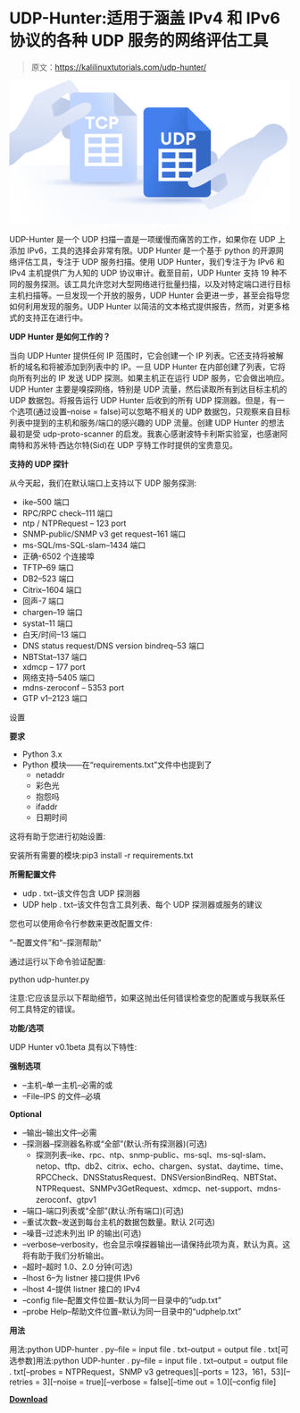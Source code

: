 # UDP-Hunter:适用于涵盖 IPv4 和 IPv6 协议的各种 UDP 服务的网络评估工具

> 原文：<https://kalilinuxtutorials.com/udp-hunter/>

[![](img//81361778a3433098a8984a12e96ddedf.png)](https://blogger.googleusercontent.com/img/a/AVvXsEjsNzT6FGzQ9kou1NHo0ajwrC6-rc-3SMxDbidzQCgXJ5G4EpTYEC3sWY4UPb7JbrLIZ-MMscsNNZgfnecYSD7q2v1PaPF01PC39TW8h_ynGbxwySGTe_c-7W0S9Z36B7iKWtZ0la581xw8FbA2f6s1eeo2p48tcH9uampH92JafwnI-qd1RbaL4JQa=s746)

UDP-Hunter 是一个 UDP 扫描一直是一项缓慢而痛苦的工作，如果你在 UDP 上添加 IPv6，工具的选择会非常有限。UDP Hunter 是一个基于 python 的开源网络评估工具，专注于 UDP 服务扫描。使用 UDP Hunter，我们专注于为 IPv6 和 IPv4 主机提供广为人知的 UDP 协议审计。截至目前，UDP Hunter 支持 19 种不同的服务探测。该工具允许您对大型网络进行批量扫描，以及对特定端口进行目标主机扫描等。一旦发现一个开放的服务，UDP Hunter 会更进一步，甚至会指导您如何利用发现的服务。UDP Hunter 以简洁的文本格式提供报告，然而，对更多格式的支持正在进行中。

**UDP Hunter 是如何工作的？**

当向 UDP Hunter 提供任何 IP 范围时，它会创建一个 IP 列表。它还支持将被解析的域名和将被添加到列表中的 IP。一旦 UDP Hunter 在内部创建了列表，它将向所有列出的 IP 发送 UDP 探测。如果主机正在运行 UDP 服务，它会做出响应。UDP Hunter 主要是嗅探网络，特别是 UDP 流量，然后读取所有到达目标主机的 UDP 数据包。将报告运行 UDP Hunter 后收到的所有 UDP 探测器。但是，有一个选项(通过设置–noise = false)可以忽略不相关的 UDP 数据包，只观察来自目标列表中提到的主机和服务/端口的感兴趣的 UDP 流量。创建 UDP Hunter 的想法最初是受 udp-proto-scanner 的启发。我衷心感谢波特卡利斯实验室，也感谢阿南特和苏米特·西达尔特(Sid)在 UDP 亨特工作时提供的宝贵意见。

**支持的 UDP 探针**

从今天起，我们在默认端口上支持以下 UDP 服务探测:

*   ike–500 端口
*   RPC/RPC check–111 端口
*   ntp / NTPRequest – 123 port
*   SNMP-public/SNMP v3 get request–161 端口
*   ms-SQL/ms-SQL-slam–1434 端口
*   正确-6502 个连接埠
*   TFTP–69 端口
*   DB2–523 端口
*   Citrix–1604 端口
*   回声-7 端口
*   chargen–19 端口
*   systat–11 端口
*   白天/时间–13 端口
*   DNS status request/DNS version bindreq–53 端口
*   NBTStat–137 端口
*   xdmcp – 177 port
*   网络支持–5405 端口
*   mdns-zeroconf – 5353 port
*   GTP v1–2123 端口

设置

**要求**

*   Python 3.x
*   Python 模块——在“requirements.txt”文件中也提到了
    *   netaddr
    *   彩色光
    *   抱怨吗
    *   ifaddr
    *   日期时间

这将有助于您进行初始设置:

安装所有需要的模块:pip3 install -r requirements.txt

**所需配置文件**

*   udp . txt–该文件包含 UDP 探测器
*   UDP help . txt–该文件包含工具列表、每个 UDP 探测器或服务的建议

您也可以使用命令行参数来更改配置文件:

“–配置文件”和“–探测帮助”

通过运行以下命令验证配置:

python udp-hunter.py

注意:它应该显示以下帮助细节，如果这抛出任何错误检查您的配置或与我联系任何工具特定的错误。

**功能/选项**

UDP Hunter v0.1beta 具有以下特性:

**强制选项**

*   –主机–单一主机–必需的或
*   –File–IPS 的文件–必填

**Optional**

*   –输出–输出文件–必需
*   –探测器–探测器名称或“全部”(默认:所有探测器)(可选)
    *   探测列表–ike、rpc、ntp、snmp-public、ms-sql、ms-sql-slam、netop、tftp、db2、citrix、echo、chargen、systat、daytime、time、RPCCheck、DNSStatusRequest、DNSVersionBindReq、NBTStat、NTPRequest、SNMPv3GetRequest、xdmcp、net-support、mdns-zeroconf、gtpv1
*   –端口–端口列表或“全部”(默认:所有端口)(可选)
*   –重试次数–发送到每台主机的数据包数量。默认 2(可选)
*   –噪音–过滤未列出 IP 的输出(可选)
*   –verbose–verbosity，也会显示嗅探器输出—请保持此项为真，默认为真。这将有助于我们分析输出。
*   –超时–超时 1.0、2.0 分钟(可选)
*   –lhost 6–为 listner 接口提供 IPv6
*   –lhost 4–提供 listner 接口的 IPv4
*   –config file–配置文件位置–默认为同一目录中的“udp.txt”
*   –probe Help–帮助文件位置–默认为同一目录中的“udphelp.txt”

**用法**

用法:python UDP-hunter . py–file = input file . txt–output = output file . txt[可选参数]用法:python UDP-hunter . py–file = input file . txt–output = output file . txt[–probes = NTPRequest，SNMP v3 getreques][–ports = 123，161，53][–retries = 3][–noise = true][–verbose = false][–time out = 1.0][–config file]

[**Download**](https://github.com/NotSoSecure/udp-hunter)